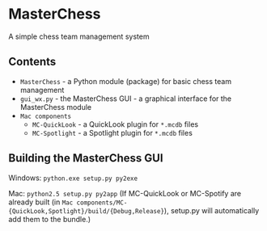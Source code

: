 MasterChess
===========

A simple chess team management system

Contents
--------

* `MasterChess` - a Python module (package) for basic chess team management
* `gui_wx.py` - the MasterChess GUI - a graphical interface for the MasterChess module
* `Mac components`
    * `MC-QuickLook` - a QuickLook plugin for `*.mcdb` files
    * `MC-Spotlight` - a Spotlight plugin for `*.mcdb` files

Building the MasterChess GUI
----------------------------

Windows: `python.exe setup.py py2exe`

Mac: `python2.5 setup.py py2app` (If MC-QuickLook or MC-Spotify are already built (in `Mac components/MC-{QuickLook,Spotlight}/build/{Debug,Release}`), setup.py will automatically add them to the bundle.)